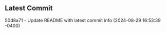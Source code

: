 
## Latest Commit
50d8a71 - Update README with latest commit info (2024-08-29 16:53:39 -0400) <Yunxi-Zhou>
